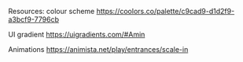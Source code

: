 Resources: 
colour scheme
https://coolors.co/palette/c9cad9-d1d2f9-a3bcf9-7796cb

UI gradient
https://uigradients.com/#Amin

Animations
https://animista.net/play/entrances/scale-in
